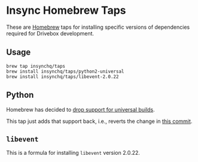 # Insync Homebrew Taps

These are [Homebrew](http://brew.sh/) taps for installing specific versions of dependencies required for Drivebox development.

## Usage

```
brew tap insynchq/taps
brew install insynchq/taps/python2-universal
brew install insynchq/taps/libevent-2.0.22
```

## Python

Homebrew has decided to [drop support for universal builds](https://github.com/Homebrew/homebrew-core/pull/9641#issuecomment-280746019).

This tap just adds that support back, i.e., reverts the change in [this commit](https://github.com/Homebrew/homebrew-core/commit/3538e06db9b1e4e4eef3fbc4ba84acadd66a4362).

## `libevent`

This is a formula for installing `libevent` version 2.0.22.
